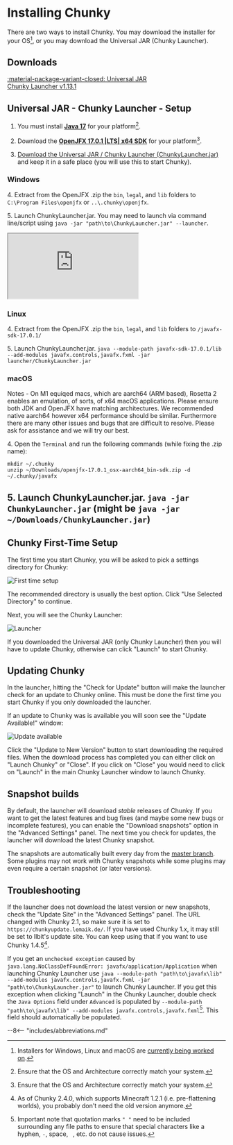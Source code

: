 # Installing Chunky

There are two ways to install Chunky. You may download the installer for your OS[^1],
or you may download the Universal JAR (Chunky Launcher).

[^1]: Installers for Windows, Linux and macOS are [currently being worked on](https://github.com/leMaik/chunky-launcher-standalone).

## Downloads

<!-- soon
<a href="https://chunky.llbit.se/download.html" class="md-button">:material-microsoft-windows: Windows<br><btnsub>Installer (beta)</btnsub></a>
<a href="https://chunky.llbit.se/download.html" class="md-button">:material-linux: Linux<br><btnsub>Debian package (beta)</btnsub></a>
<a href="https://chunky.llbit.se/download.html" class="md-button">:material-apple: macOS<br><btnsub>DMG image (beta)</btnsub></a>
-->
<a href="https://chunkyupdate.lemaik.de/ChunkyLauncher.jar" class="md-button">:material-package-variant-closed: Universal JAR <br><btnsub>Chunky Launcher v1.13.1</btnsub></a>

## Universal JAR - Chunky Launcher - Setup

 1. You must install [**Java 17**](https://adoptium.net/) for your platform[^4].

 2. Download the [**OpenJFX 17.0.1 |LTS| x64 SDK**](https://gluonhq.com/products/javafx/) for your platform[^4].

 3. [Download the Universal JAR / Chunky Launcher (ChunkyLauncher.jar)](http://chunkyupdate.lemaik.de/ChunkyLauncher.jar) and keep it
    in a safe place (you will use this to start Chunky).

### Windows

 <span>4.</span> Extract from the OpenJFX .zip the `bin`, `legal`, and `lib` folders to `C:\Program Files\openjfx` or `..\.chunky\openjfx`.
 
 <span>5.</span> Launch ChunkyLauncher.jar. You may need to launch via command line/script using `java -jar "path\to\ChunkyLauncher.jar" --launcher`.

<div class="video-wrap">
  <div class="video-container">
	<iframe src="https://www.youtube.com/embed/GTUhZVjatPY"></iframe>
  </div>
</div>

### Linux

 <span>4.</span> Extract from the OpenJFX .zip the `bin`, `legal`, and `lib` folders to `/javafx-sdk-17.0.1/`

 <span>5.</span> Launch ChunkyLauncher.jar. `java --module-path javafx-sdk-17.0.1/lib --add-modules javafx.controls,javafx.fxml -jar launcher/ChunkyLauncher.jar`

### macOS

Notes - On M1 equiqed macs, which are aarch64 (ARM based), Rosetta 2 enables an emulation, of sorts, of x64 macOS applications. Please ensure both JDK and OpenJFX have matching architectures. We recommended native aarch64 however x64 performance should be similar. Furthermore there are many other issues and bugs that are difficult to resolve. Please ask for assistance and we will try our best.


<span>4.</span> Open the `Terminal` and run the following commands (while fixing the .zip name):
	
	mkdir ~/.chunky
	unzip ~/Downloads/openjfx-17.0.1_osx-aarch64_bin-sdk.zip -d ~/.chunky/javafx

 <span>5.</span> Launch ChunkyLauncher.jar. `java -jar ChunkyLauncher.jar` (might be 
`java -jar ~/Downloads/ChunkyLauncher.jar`)
---

## Chunky First-Time Setup

The first time you start Chunky, you will be asked to pick a settings directory for Chunky:

![First time setup](../img/getting_started/chunky_first-time_setup.png)

The recommended directory is usually the best option. Click "Use Selected Directory" to continue.

Next, you will see the Chunky Launcher:

![Launcher](../img/getting_started/chunky_launcher.png)

If you downloaded the Universal JAR (only Chunky Launcher) then you will have to update Chunky, otherwise can click "Launch" to start Chunky.

## Updating Chunky

In the launcher, hitting the "Check for Update" button will make the launcher check for an update to Chunky online.
This must be done the first time you start Chunky if you only downloaded the launcher.

If an update to Chunky was is available you will soon see the "Update Available!" window:

![Update available](../img/getting_started/chunky_update_available_2.4.0.png)

Click the "Update to New Version" button to start downloading the required files.
When the download process has completed you can either click on "Launch Chunky" or "Close". If you click on "Close" you would need to click on "Launch" in the main Chunky Launcher window to launch Chunky.

## Snapshot builds

By default, the launcher will download _stable_ releases of Chunky. If you want to get the latest features and bug fixes (and maybe some new bugs or incomplete features), you can enable the "Download snapshots" option in the "Advanced Settings" panel. The next time you check for updates, the launcher will download the latest Chunky snapshot.

The snapshots are automatically built every day from the [master branch](https://github.com/chunky-dev/chunky/commits/master). Some plugins may not work with Chunky snapshots while some plugins may even require a certain snapshot (or later versions).

## Troubleshooting

If the launcher does not download the latest version or new snapshots, check the "Update Site" in the "Advanced Settings" panel. The URL changed with Chunky 2.1, so make sure it is set to `https://chunkyupdate.lemaik.de/`. If you have used Chunky 1.x, it may still be set to llbit's update site. You can keep using that if you want to use Chunky 1.4.5[^2].

If you get an `unchecked exception` caused by `java.lang.NoClassDefFoundError: javafx/application/Application` when launching Chunky Launcher use `java --module-path "path\to\javafx\lib" --add-modules javafx.controls,javafx.fxml -jar "path\to\ChunkyLauncher.jar"` to launch Chunky Launcher. If you get this exception when clicking "Launch" in the Chunky Launcher, double check the `Java Options` field under `Advanced` is populated by `--module-path "path\to\javafx\lib" --add-modules javafx.controls,javafx.fxml`[^3]. This field should automatically be populated.

[^2]: As of Chunky 2.4.0, which supports Minecraft 1.2.1 (i.e. pre-flattening worlds), you probably don't need the old version anymore.

[^3]: Important note that quotation marks `" "` need to be included surrounding any file paths to ensure that special characters like a hyphen, `-`, space, ` `, etc. do not cause issues.

[^4]: Ensure that the OS and Architecture correctly match your system.


--8<-- "includes/abbreviations.md"
